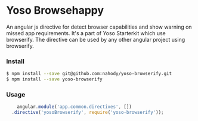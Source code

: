 # Yoso Browsehappy

An angular js directive for detect browser capabilities and show warning on missed app requirements.
It's a part of Yoso Starterkit which use browserify. The directive can be used by any other angular project using browserify.

### Install
```bash
$ npm install --save git@github.com:nahody/yoso-browserify.git
$ npm install --save yoso-browserify
```

### Usage
```javascript
    angular.module('app.common.directives', [])
  .directive('yosoBrowserify', require('yoso-browserify'));
 ```
